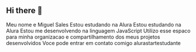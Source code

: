 ## Hi there 👋
Meu nome e Miguel Sales
Estou estudando na Alura
Estou estudando na Alura
Estou me desenvolvendo na linguagem JavaScript
Utilizo esse espaco para minha organizacao e compartilhamento dos meus projetos desenvolvidos
Voce pode entrar em contato comigo 
alurastartestudante
